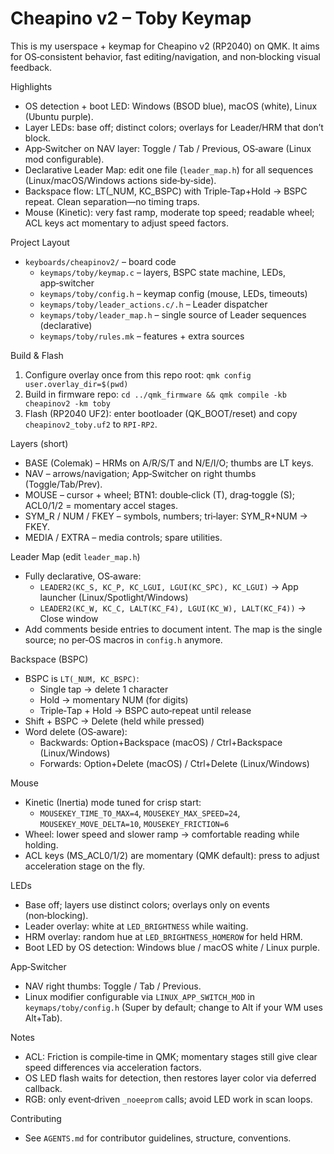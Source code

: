 Cheapino v2 – Toby Keymap
==========================

This is my userspace + keymap for Cheapino v2 (RP2040) on QMK. It aims for OS‑consistent behavior, fast editing/navigation, and non‑blocking visual feedback.

Highlights
- OS detection + boot LED: Windows (BSOD blue), macOS (white), Linux (Ubuntu purple).
- Layer LEDs: base off; distinct colors; overlays for Leader/HRM that don’t block.
- App‑Switcher on NAV layer: Toggle / Tab / Previous, OS‑aware (Linux mod configurable).
- Declarative Leader Map: edit one file (`leader_map.h`) for all sequences (Linux/macOS/Windows actions side‑by‑side).
- Backspace flow: LT(_NUM, KC_BSPC) with Triple‑Tap+Hold → BSPC repeat. Clean separation—no timing traps.
- Mouse (Kinetic): very fast ramp, moderate top speed; readable wheel; ACL keys act momentary to adjust speed factors.

Project Layout
- `keyboards/cheapinov2/` – board code
  - `keymaps/toby/keymap.c` – layers, BSPC state machine, LEDs, app‑switcher
  - `keymaps/toby/config.h` – keymap config (mouse, LEDs, timeouts)
  - `keymaps/toby/leader_actions.c/.h` – Leader dispatcher
  - `keymaps/toby/leader_map.h` – single source of Leader sequences (declarative)
  - `keymaps/toby/rules.mk` – features + extra sources

Build & Flash
1) Configure overlay once from this repo root:
   `qmk config user.overlay_dir=$(pwd)`
2) Build in firmware repo:
   `cd ../qmk_firmware && qmk compile -kb cheapinov2 -km toby`
3) Flash (RP2040 UF2): enter bootloader (QK_BOOT/reset) and copy `cheapinov2_toby.uf2` to `RPI-RP2`.

Layers (short)
- BASE (Colemak) – HRMs on A/R/S/T and N/E/I/O; thumbs are LT keys.
- NAV – arrows/navigation; App‑Switcher on right thumbs (Toggle/Tab/Prev).
- MOUSE – cursor + wheel; BTN1: double‑click (T), drag‑toggle (S); ACL0/1/2 = momentary accel stages.
- SYM_R / NUM / FKEY – symbols, numbers; tri‑layer: SYM_R+NUM → FKEY.
- MEDIA / EXTRA – media controls; spare utilities.

Leader Map (edit `leader_map.h`)
- Fully declarative, OS‑aware:
  - `LEADER2(KC_S, KC_P, KC_LGUI, LGUI(KC_SPC), KC_LGUI)` → App launcher (Linux/Spotlight/Windows)
  - `LEADER2(KC_W, KC_C, LALT(KC_F4), LGUI(KC_W), LALT(KC_F4))` → Close window
- Add comments beside entries to document intent. The map is the single source; no per‑OS macros in `config.h` anymore.

Backspace (BSPC)
- BSPC is `LT(_NUM, KC_BSPC)`:
  - Single tap → delete 1 character
  - Hold → momentary NUM (for digits)
  - Triple‑Tap + Hold → BSPC auto‑repeat until release
- Shift + BSPC → Delete (held while pressed)
- Word delete (OS‑aware):
  - Backwards: Option+Backspace (macOS) / Ctrl+Backspace (Linux/Windows)
  - Forwards:  Option+Delete (macOS) / Ctrl+Delete (Linux/Windows)

Mouse
- Kinetic (Inertia) mode tuned for crisp start:
  - `MOUSEKEY_TIME_TO_MAX=4`, `MOUSEKEY_MAX_SPEED=24`, `MOUSEKEY_MOVE_DELTA=10`, `MOUSEKEY_FRICTION=6`
- Wheel: lower speed and slower ramp → comfortable reading while holding.
- ACL keys (MS_ACL0/1/2) are momentary (QMK default): press to adjust acceleration stage on the fly.

LEDs
- Base off; layers use distinct colors; overlays only on events (non‑blocking).
- Leader overlay: white at `LED_BRIGHTNESS` while waiting.
- HRM overlay: random hue at `LED_BRIGHTNESS_HOMEROW` for held HRM.
- Boot LED by OS detection: Windows blue / macOS white / Linux purple.

App‑Switcher
- NAV right thumbs: Toggle / Tab / Previous.
- Linux modifier configurable via `LINUX_APP_SWITCH_MOD` in `keymaps/toby/config.h` (Super by default; change to Alt if your WM uses Alt+Tab).

Notes
- ACL: Friction is compile‑time in QMK; momentary stages still give clear speed differences via acceleration factors.
- OS LED flash waits for detection, then restores layer color via deferred callback.
- RGB: only event‑driven `_noeeprom` calls; avoid LED work in scan loops.

Contributing
- See `AGENTS.md` for contributor guidelines, structure, conventions.
